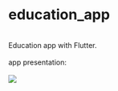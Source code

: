 # education_app

<br>
Education app with Flutter.
<br><br>
app presentation:
<br><br>
<img src="https://media.giphy.com/media/6I6beQGVToSRcDKcYx/giphy.gif" />
